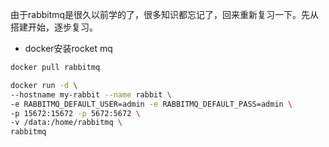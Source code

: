 由于rabbitmq是很久以前学的了，很多知识都忘记了，回来重新复习一下。先从搭建开始，逐步复习。

* docker安装rocket mq

```bash
docker pull rabbitmq

docker run -d \
--hostname my-rabbit --name rabbit \
-e RABBITMQ_DEFAULT_USER=admin -e RABBITMQ_DEFAULT_PASS=admin \
-p 15672:15672 -p 5672:5672 \
-v /data:/home/rabbitmq \
rabbitmq
```

